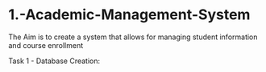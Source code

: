 # 1.-Academic-Management-System
The Aim is to create a system that allows for managing student information and course enrollment

Task 1 - Database Creation:
